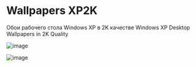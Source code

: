 # Wallpapers XP2K
Обои рабочего стола Windows XP в 2K качестве
Windows XP Desktop Wallpapers in 2K Quality


![image](https://github.com/user-attachments/assets/69424457-928a-413b-8a8a-4d8509f26702)


![image](https://github.com/user-attachments/assets/87bb233b-ac35-4470-8ad6-e04dd6032f98)


